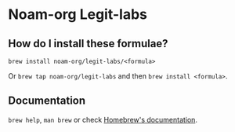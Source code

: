# Noam-org Legit-labs

## How do I install these formulae?

`brew install noam-org/legit-labs/<formula>`

Or `brew tap noam-org/legit-labs` and then `brew install <formula>`.

## Documentation

`brew help`, `man brew` or check [Homebrew's documentation](https://docs.brew.sh).
